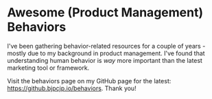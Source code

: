 # Awesome (Product Management) Behaviors

I've been gathering behavior-related resources for a couple of years - mostly due to my background in product management. I've found that understanding human behavior is *way* more important than the latest marketing tool or framework.

Visit the behaviors page on my GitHub page for the latest: https://github.bjpcjp.io/behaviors. Thank you!
